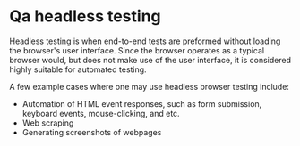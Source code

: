 # Qa headless testing
Headless testing is when end-to-end tests are preformed without loading the browser's user interface. Since the browser operates as a typical browser would, but does not make use of the user interface, it is considered highly suitable for automated testing.

A few example cases where one may use headless browser testing include:
- Automation of HTML event responses, such as form submission, keyboard events, mouse-clicking, and etc.
- Web scraping
- Generating screenshots of webpages

